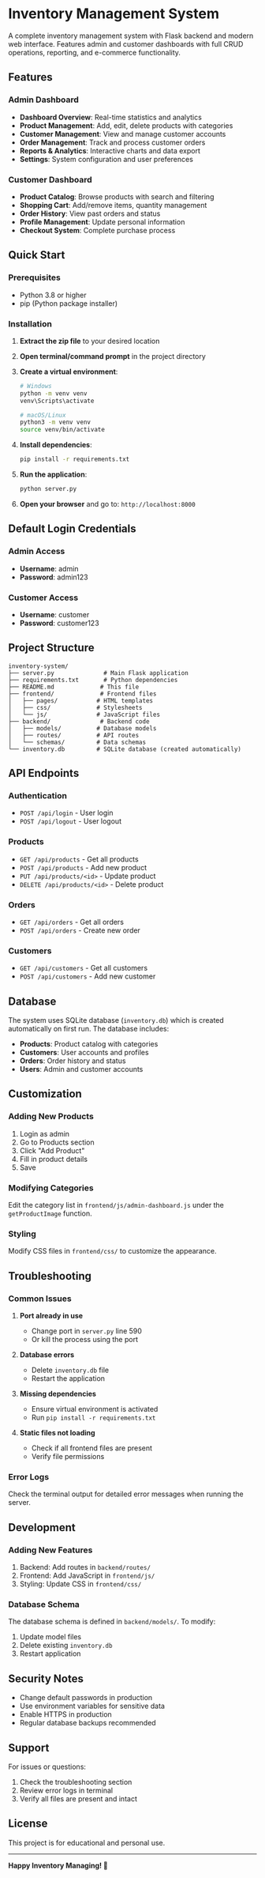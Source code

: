 # Inventory Management System

A complete inventory management system with Flask backend and modern web interface. Features admin and customer dashboards with full CRUD operations, reporting, and e-commerce functionality.

## Features

### Admin Dashboard
- **Dashboard Overview**: Real-time statistics and analytics
- **Product Management**: Add, edit, delete products with categories
- **Customer Management**: View and manage customer accounts
- **Order Management**: Track and process customer orders
- **Reports & Analytics**: Interactive charts and data export
- **Settings**: System configuration and user preferences

### Customer Dashboard
- **Product Catalog**: Browse products with search and filtering
- **Shopping Cart**: Add/remove items, quantity management
- **Order History**: View past orders and status
- **Profile Management**: Update personal information
- **Checkout System**: Complete purchase process

## Quick Start

### Prerequisites
- Python 3.8 or higher
- pip (Python package installer)

### Installation

1. **Extract the zip file** to your desired location
2. **Open terminal/command prompt** in the project directory
3. **Create a virtual environment**:
   ```bash
   # Windows
   python -m venv venv
   venv\Scripts\activate

   # macOS/Linux
   python3 -m venv venv
   source venv/bin/activate
   ```

4. **Install dependencies**:
   ```bash
   pip install -r requirements.txt
   ```

5. **Run the application**:
   ```bash
   python server.py
   ```

6. **Open your browser** and go to: `http://localhost:8000`

## Default Login Credentials

### Admin Access
- **Username**: admin
- **Password**: admin123

### Customer Access
- **Username**: customer
- **Password**: customer123

## Project Structure

```
inventory-system/
├── server.py              # Main Flask application
├── requirements.txt       # Python dependencies
├── README.md             # This file
├── frontend/             # Frontend files
│   ├── pages/           # HTML templates
│   ├── css/             # Stylesheets
│   └── js/              # JavaScript files
├── backend/              # Backend code
│   ├── models/          # Database models
│   ├── routes/          # API routes
│   └── schemas/         # Data schemas
└── inventory.db         # SQLite database (created automatically)
```

## API Endpoints

### Authentication
- `POST /api/login` - User login
- `POST /api/logout` - User logout

### Products
- `GET /api/products` - Get all products
- `POST /api/products` - Add new product
- `PUT /api/products/<id>` - Update product
- `DELETE /api/products/<id>` - Delete product

### Orders
- `GET /api/orders` - Get all orders
- `POST /api/orders` - Create new order

### Customers
- `GET /api/customers` - Get all customers
- `POST /api/customers` - Add new customer

## Database

The system uses SQLite database (`inventory.db`) which is created automatically on first run. The database includes:

- **Products**: Product catalog with categories
- **Customers**: User accounts and profiles
- **Orders**: Order history and status
- **Users**: Admin and customer accounts

## Customization

### Adding New Products
1. Login as admin
2. Go to Products section
3. Click "Add Product"
4. Fill in product details
5. Save

### Modifying Categories
Edit the category list in `frontend/js/admin-dashboard.js` under the `getProductImage` function.

### Styling
Modify CSS files in `frontend/css/` to customize the appearance.

## Troubleshooting

### Common Issues

1. **Port already in use**
   - Change port in `server.py` line 590
   - Or kill the process using the port

2. **Database errors**
   - Delete `inventory.db` file
   - Restart the application

3. **Missing dependencies**
   - Ensure virtual environment is activated
   - Run `pip install -r requirements.txt`

4. **Static files not loading**
   - Check if all frontend files are present
   - Verify file permissions

### Error Logs
Check the terminal output for detailed error messages when running the server.

## Development

### Adding New Features
1. Backend: Add routes in `backend/routes/`
2. Frontend: Add JavaScript in `frontend/js/`
3. Styling: Update CSS in `frontend/css/`

### Database Schema
The database schema is defined in `backend/models/`. To modify:
1. Update model files
2. Delete existing `inventory.db`
3. Restart application

## Security Notes

- Change default passwords in production
- Use environment variables for sensitive data
- Enable HTTPS in production
- Regular database backups recommended

## Support

For issues or questions:
1. Check the troubleshooting section
2. Review error logs in terminal
3. Verify all files are present and intact

## License

This project is for educational and personal use.

---

**Happy Inventory Managing! 🚀** 
